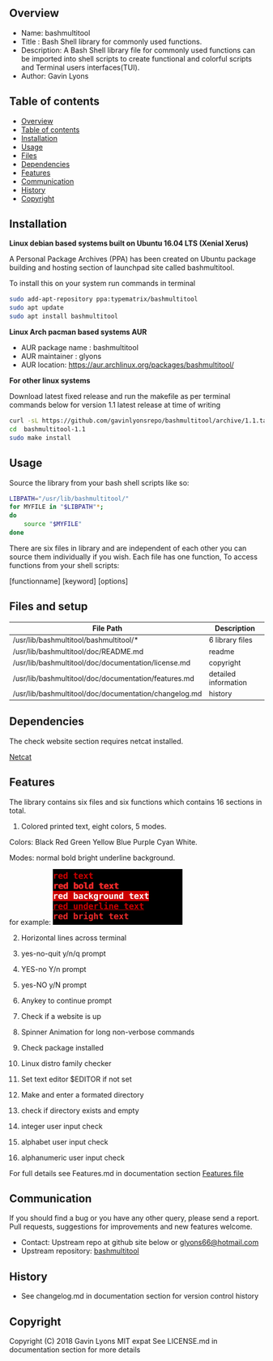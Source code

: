 
Overview
--------------------------------------------
* Name: bashmultitool
* Title : Bash Shell library  for commonly used functions.
* Description: A Bash Shell library file for commonly used functions
can be imported into shell scripts to create functional and colorful 
scripts and Terminal users interfaces(TUI).
* Author: Gavin Lyons

Table of contents
---------------------------

  * [Overview](#overview)
  * [Table of contents](#table-of-contents)
  * [Installation](#installation)
  * [Usage](#usage)
  * [Files](#files)
  * [Dependencies](#dependencies)
  * [Features](#features)
  * [Communication](#communication)
  * [History](#history)
  * [Copyright](#copyright)

Installation
-----------------------------------------------

**Linux debian based systems built on Ubuntu 16.04 LTS (Xenial Xerus)**
 
A Personal Package Archives (PPA) has been created on Ubuntu
package building and hosting section of launchpad site 
called bashmultitool.

To install this on your system run commands in terminal

```sh
sudo add-apt-repository ppa:typematrix/bashmultitool
sudo apt update
sudo apt install bashmultitool
```

**Linux Arch pacman based systems AUR**

* AUR package name : bashmultitool
* AUR maintainer : glyons
* AUR location: https://aur.archlinux.org/packages/bashmultitool/

**For other linux systems**

Download latest fixed release and run the makefile as per 
terminal commands below for version 1.1 latest release at time of writing

```sh
curl -sL https://github.com/gavinlyonsrepo/bashmultitool/archive/1.1.tar.gz | tar xz
cd  bashmultitool-1.1
sudo make install
```


Usage
-------------------------------------------
Source the library from your bash shell scripts like so:

```sh
LIBPATH="/usr/lib/bashmultitool/"
for MYFILE in "$LIBPATH"*;
do
	source "$MYFILE"
done


```

There are six files in library and are independent of each other
you can source them individually if you wish.
Each file has one function, To access functions from your shell scripts:

[functionname] [keyword] [options]



Files and setup
-----------------------------------------

| File Path | Description |
| ------ | ------ |
| /usr/lib/bashmultitool/bashmultitool/*  | 6 library files |
| /usr/lib/bashmultitool/doc/README.md    | readme          |
| /usr/lib/bashmultitool/doc/documentation/license.md | copyright |
| /usr/lib/bashmultitool/doc/documentation/features.md | detailed information |
| /usr/lib/bashmultitool/doc/documentation/changelog.md | history |  

Dependencies
-------------------------------------
The check website section requires netcat installed. 

[Netcat](https://en.wikipedia.org/wiki/Netcat)

Features
----------------------
The library contains six files and six functions
which contains 16 sections in total.

1) Colored printed text, eight colors, 5 modes.

Colors: Black Red Green Yellow Blue Purple Cyan White.

Modes: normal bold bright underline background.

for example:
![ScreenShot](https://raw.githubusercontent.com/gavinlyonsrepo/bashmultitool/master/screenshot/colour_print_example.png)
 
 
2) Horizontal lines across terminal
3) yes-no-quit y/n/q prompt
4) YES-no Y/n prompt
5) yes-NO y/N prompt
6) Anykey to continue prompt

7) Check if a website is up
8) Spinner Animation for long non-verbose commands

9) Check package installed
10) Linux distro family checker
11) Set text editor $EDITOR if not set

12) Make and enter a formated directory
13) check if directory exists and empty

14) integer user input check
15) alphabet user input check
16) alphanumeric user input check

For full details see 
Features.md in documentation section 
[Features file](documentation/Features.md)


Communication
-----------
If you should find a bug or you have any other query, 
please send a report.
Pull requests, suggestions for improvements
and new features welcome.
* Contact: Upstream repo at github site below or glyons66@hotmail.com
* Upstream repository: [bashmultitool](https://github.com/gavinlyonsrepo/bashmultitool)

History
------------------
* See changelog.md in documentation section for version control history
 
Copyright
---------
Copyright (C) 2018 Gavin Lyons MIT expat
See LICENSE.md in documentation section 
for more details
